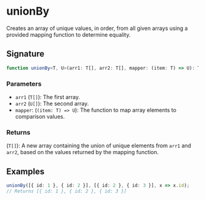 # unionBy

Creates an array of unique values, in order, from all given arrays using a provided mapping function to determine equality.

## Signature

```typescript
function unionBy<T, U>(arr1: T[], arr2: T[], mapper: (item: T) => U): T[]
```

### Parameters 

- `arr1` (`T[]`): The first array.
- `arr2` (`U[]`): The second array.
- `mapper`: (`(item: T) => U`): The function to map array elements to comparison values.

### Returns

(`T[]`): A new array containing the union of unique elements from `arr1` and `arr2`, based on the values returned by the mapping function.

## Examples

```typescript
unionBy([{ id: 1 }, { id: 2 }], [{ id: 2 }, { id: 3 }], x => x.id);
// Returns [{ id: 1 }, { id: 2 }, { id: 3 }]
```
